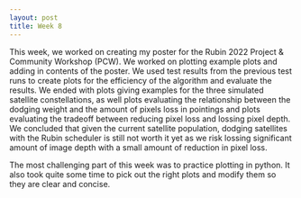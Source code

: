 ```yaml
---
layout: post
title: Week 8
---
```


This week, we worked on creating my poster for the Rubin 2022 Project & Community Workshop (PCW). We worked on plotting example plots and adding in contents of the poster. We used test results from the previous test runs to create plots for the efficiency of the algorithm and evaluate the results. We ended with plots giving examples for the three simulated satellite constellations, as well plots evaluating the relationship between the dodging weight and the amount of pixels loss in pointings and plots evaluating the tradeoff between reducing pixel loss and lossing pixel depth. We concluded that given the current satellite population, dodging satellites with the Rubin scheduler is still not worth it yet as we risk lossing significant amount of image depth with a small amount of reduction in pixel loss. 

The most challenging part of this week was to practice plotting in python. It also took quite some time to pick out the right plots and modify them so they are clear and concise. 
